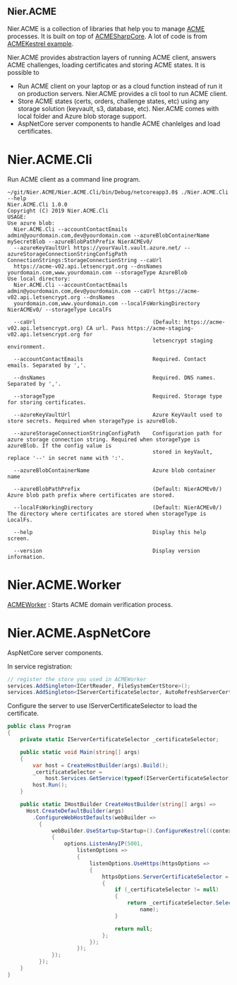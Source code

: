 Nier.ACME
------------------
Nier.ACME is a collection of libraries that help you to manage [ACME](https://letsencrypt.org/how-it-works/) processes. It is built on top of [ACMESharpCore](https://github.com/PKISharp/ACMESharpCore). A lot of code is from [ACMEKestrel example](https://github.com/PKISharp/ACMESharpCore/tree/master/src/examples/ACMEKestrel).

Nier.ACME provides abstraction layers of running ACME client, answers ACME challenges, loading certificates and storing ACME states. It is possible to
- Run ACME client on your laptop or as a cloud function instead of run it on production servers. Nier.ACME provides a cli tool to run ACME client.
- Store ACME states (certs, orders, challenge states, etc) using any storage solution (keyvault, s3, database, etc). Nier.ACME comes with local folder and Azure blob storage support.
- AspNetCore server components to handle ACME chanlelges and load certificates.

# Nier.ACME.Cli
Run ACME client as a command line program.

```
~/git/Nier.ACME/Nier.ACME.Cli/bin/Debug/netcoreapp3.0$ ./Nier.ACME.Cli --help
Nier.ACME.Cli 1.0.0
Copyright (C) 2019 Nier.ACME.Cli
USAGE:
Use azure blob:
  Nier.ACME.Cli --accountContactEmails admin@yourdomain.com,dev@yourdomain.com --azureBlobContainerName mySecretBlob --azureBlobPathPrefix NierACMEv0/
  --azureKeyVaultUrl https://yourVault.vault.azure.net/ --azureStorageConnectionStringConfigPath ConnectionStrings:StorageConnectionString --caUrl
  https://acme-v02.api.letsencrypt.org --dnsNames yourdomain.com,www.yourdomain.com --storageType AzureBlob
Use local directory:
  Nier.ACME.Cli --accountContactEmails admin@yourdomain.com,dev@yourdomain.com --caUrl https://acme-v02.api.letsencrypt.org --dnsNames
  yourdomain.com,www.yourdomain.com --localFsWorkingDirectory NierACMEv0/ --storageType LocalFs

  --caUrl                                     (Default: https://acme-v02.api.letsencrypt.org) CA url. Pass https://acme-staging-v02.api.letsencrypt.org for
                                              letsencrypt staging environment.

  --accountContactEmails                      Required. Contact emails. Separated by ','.

  --dnsNames                                  Required. DNS names. Separated by ','.

  --storageType                               Required. Storage type for storing certificates.

  --azureKeyVaultUrl                          Azure KeyVault used to store secrets. Required when storageType is azureBlob.

  --azureStorageConnectionStringConfigPath    Configuration path for azure storage connection string. Required when storageType is azureBlob. If the config value is
                                              stored in keyVault, replace '--' in secret name with ':'.

  --azureBlobContainerName                    Azure blob container name

  --azureBlobPathPrefix                       (Default: NierACMEv0/) Azure blob path prefix where certificates are stored.

  --localFsWorkingDirectory                   (Default: NierACMEv0/) The directory where certificates are stored when storageType is LocalFs.

  --help                                      Display this help screen.

  --version                                   Display version information.

```

# Nier.ACME.Worker
[ACMEWorker](Nier.ACME.Worker/ACMEWorker.cs) : Starts ACME domain verification process.

# Nier.ACME.AspNetCore
AspNetCore server components.

In service registration:

```csharp
// register the store you used in ACMEWorker
services.AddSingleton<ICertReader, FileSystemCertStore>();
services.AddSingleton<IServerCertificateSelector, AutoRefreshServerCertificateSelector>();
```

Configure the server to use IServerCertificateSelector to load the certificate.

```csharp
public class Program
{
    private static IServerCertificateSelector _certificateSelector;

    public static void Main(string[] args)
    {
        var host = CreateHostBuilder(args).Build();
        _certificateSelector =
            host.Services.GetService(typeof(IServerCertificateSelector)) as IServerCertificateSelector;
        host.Run();
    }

    public static IHostBuilder CreateHostBuilder(string[] args) =>
      Host.CreateDefaultBuilder(args)
        .ConfigureWebHostDefaults(webBuilder =>
          {
              webBuilder.UseStartup<Startup>().ConfigureKestrel((context, options) =>
              {
                  options.ListenAnyIP(5001,
                      listenOptions =>
                      {
                          listenOptions.UseHttps(httpsOptions =>
                          {
                              httpsOptions.ServerCertificateSelector = (connectionContext, name) =>
                              {
                                  if (_certificateSelector != null)
                                  {
                                      return _certificateSelector.SelectServerCertificate(connectionContext,
                                          name);
                                  }

                                  return null;
                              };
                          });
                      });
              });
          });
    }
}
```
